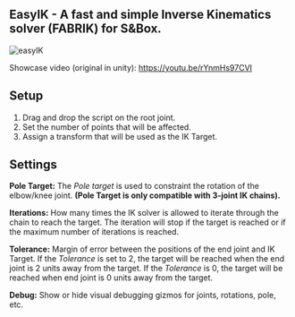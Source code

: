 ## EasyIK - A fast and simple Inverse Kinematics solver (FABRIK) for S&Box.
![easyIK](https://github.com/joaen/EasyIK/assets/6629861/0b5c82f5-f564-47ae-805e-99c90821ee4a)

Showcase video (original in unity): https://youtu.be/rYnmHs97CVI

## Setup
1. Drag and drop the script on the root joint.
2. Set the number of points that will be affected.
3. Assign a transform that will be used as the IK Target.

## Settings
**Pole Target:** The *Pole target* is used to constraint the rotation of the elbow/knee joint. **(Pole Target is only compatible with 3-joint IK chains).**

**Iterations:** How many times the IK solver is allowed to iterate through the chain to reach the target. The iteration will stop if the target is reached or if the maximum number of iterations is reached.

**Tolerance:** Margin of error between the positions of the end joint and IK Target. If the *Tolerance* is set to 2, the target will be reached when the end joint is 2 units away from the target. If the *Tolerance* is 0, the target will be reached when end joint is 0 units away from the target.

**Debug:** Show or hide visual debugging gizmos for joints, rotations, pole, etc. 
